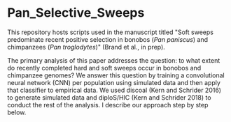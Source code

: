 # Pan_Selective_Sweeps
This repository hosts scripts used in the manuscript titled "Soft sweeps predominate recent positive selection in bonobos (<i>Pan paniscus</i>) and chimpanzees (<i>Pan troglodytes</i>)" (Brand et al., in prep). 

The primary analysis of this paper addresses the question: to what extent do recently completed hard and soft sweeps occur in bonobos and chimpanzee genomes? We answer this question by training a convolutional neural network (CNN) per population using simulated data and then apply that classifier to empirical data. We used discoal (Kern and Schrider 2016) to generate simulated data and diploS/HIC (Kern and Schrider 2018) to conduct the rest of the analysis. I describe our approach step by step below. 
